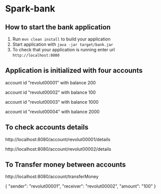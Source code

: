 # Spark-bank
How to start the bank application
---

1. Run `mvn clean install` to build your application
1. Start application with `java -jar target/bank.jar`
1. To check that your application is running enter url `http://localhost:8080`

Application is initialized with four accounts
---
account id "revolut00001" with balance 200 

account id "revolut00002" with balance 100 

account id "revolut00003" with balance 1000 

account id "revolut00004" with balance 2000


To check accounts details
---
http://localhost:8080/account/revolut00001/details
 
http://localhost:8080/account/revolut00002/details


To Transfer money between accounts
---
http://localhost:8080/account/transferMoney


{
  "sender": "revolut00001",
  "receiver": "revolut00002",
  "amount": "100"
}
